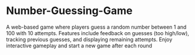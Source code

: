 # Number-Guessing-Game
A web-based game where players guess a random number between 1 and 100 with 10 attempts. Features include feedback on guesses (too high/low), tracking previous guesses, and displaying remaining attempts. Enjoy interactive gameplay and start a new game after each round
